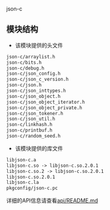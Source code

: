 json-c


## 模块结构

* 该模块提供的头文件

```txt
json-c/arraylist.h
json-c/bits.h
json-c/debug.h
json-c/json_config.h
json-c/json_c_version.h
json-c/json.h
json-c/json_inttypes.h
json-c/json_object.h
json-c/json_object_iterator.h
json-c/json_object_private.h
json-c/json_tokener.h
json-c/json_util.h
json-c/linkhash.h
json-c/printbuf.h
json-c/random_seed.h
```

* 该模块提供的库文件

```txt
libjson-c.a
libjson-c.so -> libjson-c.so.2.0.1
libjson-c.so.2 -> libjson-c.so.2.0.1
libjson-c.so.2.0.1
libjson-c.la
pkgconfig/json-c.pc
```

详细的API信息请查看[api/README.md](./api/README.md)